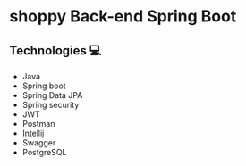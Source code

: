 # shoppy Back-end Spring Boot 

## Technologies :computer:

- Java
- Spring boot
- Spring Data JPA 
- Spring security 
- JWT
- Postman
- Intellij 
- Swagger 
- PostgreSQL


